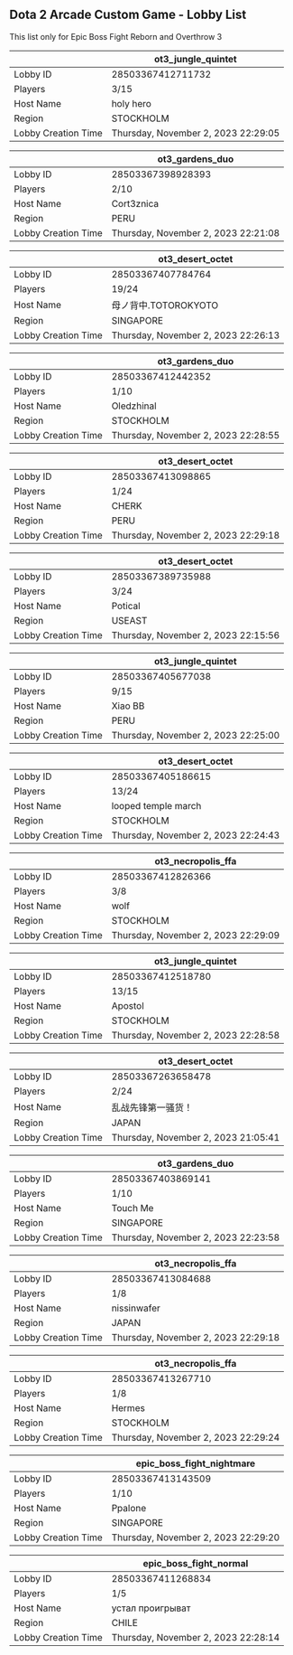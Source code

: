 ## Dota 2 Arcade Custom Game - Lobby List

This list only for Epic Boss Fight Reborn and Overthrow 3

|  | ot3_jungle_quintet |
| ------ | ------ |
| Lobby ID | 28503367412711732 |
| Players | 3/15 |
| Host Name | holy hero |
| Region | STOCKHOLM |
| Lobby Creation Time | Thursday, November 2, 2023 22:29:05 |


|  | ot3_gardens_duo |
| ------ | ------ |
| Lobby ID | 28503367398928393 |
| Players | 2/10 |
| Host Name | Cort3znica |
| Region | PERU |
| Lobby Creation Time | Thursday, November 2, 2023 22:21:08 |


|  | ot3_desert_octet |
| ------ | ------ |
| Lobby ID | 28503367407784764 |
| Players | 19/24 |
| Host Name | 母ノ背中.TOTOROKYOTO |
| Region | SINGAPORE |
| Lobby Creation Time | Thursday, November 2, 2023 22:26:13 |


|  | ot3_gardens_duo |
| ------ | ------ |
| Lobby ID | 28503367412442352 |
| Players | 1/10 |
| Host Name | Oledzhinal |
| Region | STOCKHOLM |
| Lobby Creation Time | Thursday, November 2, 2023 22:28:55 |


|  | ot3_desert_octet |
| ------ | ------ |
| Lobby ID | 28503367413098865 |
| Players | 1/24 |
| Host Name | CHERK |
| Region | PERU |
| Lobby Creation Time | Thursday, November 2, 2023 22:29:18 |


|  | ot3_desert_octet |
| ------ | ------ |
| Lobby ID | 28503367389735988 |
| Players | 3/24 |
| Host Name | Potical |
| Region | USEAST |
| Lobby Creation Time | Thursday, November 2, 2023 22:15:56 |


|  | ot3_jungle_quintet |
| ------ | ------ |
| Lobby ID | 28503367405677038 |
| Players | 9/15 |
| Host Name | Xiao BB |
| Region | PERU |
| Lobby Creation Time | Thursday, November 2, 2023 22:25:00 |


|  | ot3_desert_octet |
| ------ | ------ |
| Lobby ID | 28503367405186615 |
| Players | 13/24 |
| Host Name | looped temple march |
| Region | STOCKHOLM |
| Lobby Creation Time | Thursday, November 2, 2023 22:24:43 |


|  | ot3_necropolis_ffa |
| ------ | ------ |
| Lobby ID | 28503367412826366 |
| Players | 3/8 |
| Host Name | wolf |
| Region | STOCKHOLM |
| Lobby Creation Time | Thursday, November 2, 2023 22:29:09 |


|  | ot3_jungle_quintet |
| ------ | ------ |
| Lobby ID | 28503367412518780 |
| Players | 13/15 |
| Host Name | Apostol |
| Region | STOCKHOLM |
| Lobby Creation Time | Thursday, November 2, 2023 22:28:58 |


|  | ot3_desert_octet |
| ------ | ------ |
| Lobby ID | 28503367263658478 |
| Players | 2/24 |
| Host Name | 乱战先锋第一骚货！ |
| Region | JAPAN |
| Lobby Creation Time | Thursday, November 2, 2023 21:05:41 |


|  | ot3_gardens_duo |
| ------ | ------ |
| Lobby ID | 28503367403869141 |
| Players | 1/10 |
| Host Name | Touch Me |
| Region | SINGAPORE |
| Lobby Creation Time | Thursday, November 2, 2023 22:23:58 |


|  | ot3_necropolis_ffa |
| ------ | ------ |
| Lobby ID | 28503367413084688 |
| Players | 1/8 |
| Host Name | nissinwafer |
| Region | JAPAN |
| Lobby Creation Time | Thursday, November 2, 2023 22:29:18 |


|  | ot3_necropolis_ffa |
| ------ | ------ |
| Lobby ID | 28503367413267710 |
| Players | 1/8 |
| Host Name | Hermes |
| Region | STOCKHOLM |
| Lobby Creation Time | Thursday, November 2, 2023 22:29:24 |


|  | epic_boss_fight_nightmare |
| ------ | ------ |
| Lobby ID | 28503367413143509 |
| Players | 1/10 |
| Host Name | Ppalone |
| Region | SINGAPORE |
| Lobby Creation Time | Thursday, November 2, 2023 22:29:20 |


|  | epic_boss_fight_normal |
| ------ | ------ |
| Lobby ID | 28503367411268834 |
| Players | 1/5 |
| Host Name | устал проигрыват |
| Region | CHILE |
| Lobby Creation Time | Thursday, November 2, 2023 22:28:14 |


